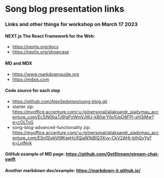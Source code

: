 # Song blog presentation links


### Links and other things for workshop on March 17 2023

#### NEXT.js The React Framework for the Web:
* https://nextjs.org/docs
* https://nextjs.org/showcase

#### MD and MDX
* https://www.markdownguide.org
* https://mdxjs.com

#### Code source for each step
*  https://github.com/AlexSedymov/song-blog.git
* starter zip: https://myoffice.accenture.com/:u:/g/personal/aliaksandr_siadymau_accenture_com/Ec5jN0ba7J9IgPzWmVJWJ-kB0arYlIo1UpD8FPl-xH3jMw?e=cOLTyG
* song-blog-advanced-functionality zip: https://myoffice.accenture.com/:u:/g/personal/aliaksandr_siadymau_accenture_com/ESnlSlybVt9KgpHcXQjaN1kBlQ3Xvy-CkV2AHt-bIhQyYg?e=LytNvk

#### GitHub example of MD page: https://github.com/GetStream/stream-chat-swift
#### Another markdown doc/example: https://markdown-it.github.io/

